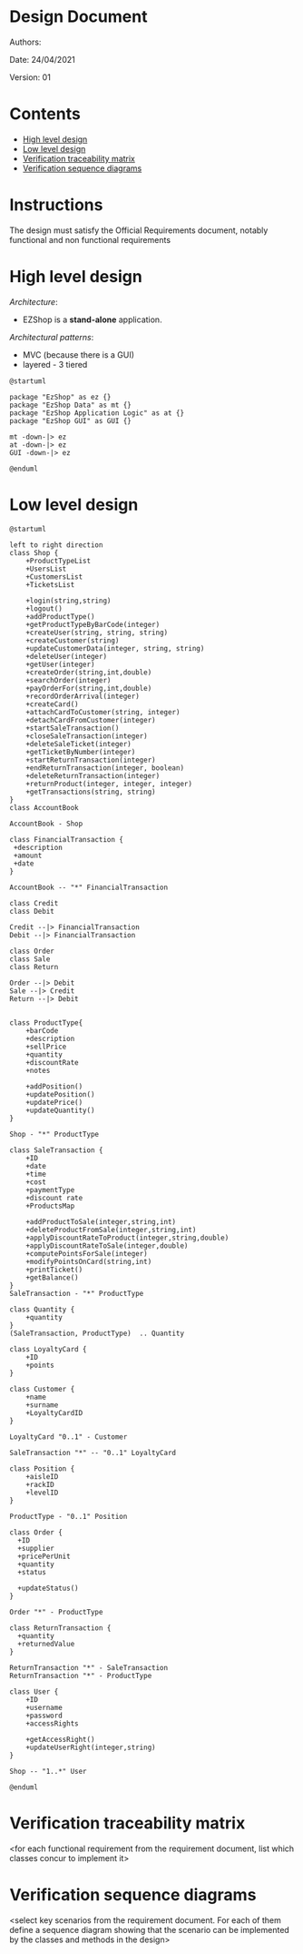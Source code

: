 # Design Document 


Authors: 

Date: 24/04/2021

Version: 01


# Contents

- [High level design](#package-diagram)
- [Low level design](#class-diagram)
- [Verification traceability matrix](#verification-traceability-matrix)
- [Verification sequence diagrams](#verification-sequence-diagrams)

# Instructions

The design must satisfy the Official Requirements document, notably functional and non functional requirements

# High level design 

_Architecture_:
* EZShop is a **stand-alone** application.

_Architectural patterns_:
* MVC (because there is a GUI)
* layered - 3 tiered

```plantuml
@startuml

package "EzShop" as ez {}
package "EzShop Data" as mt {}
package "EzShop Application Logic" as at {}
package "EzShop GUI" as GUI {}

mt -down-|> ez
at -down-|> ez
GUI -down-|> ez

@enduml
```

# Low level design

```plantuml
@startuml

left to right direction
class Shop {
    +ProductTypeList
    +UsersList
    +CustomersList
    +TicketsList

    +login(string,string)
    +logout()
    +addProductType()
    +getProductTypeByBarCode(integer)
    +createUser(string, string, string)
    +createCustomer(string)
    +updateCustomerData(integer, string, string)
    +deleteUser(integer)
    +getUser(integer)
    +createOrder(string,int,double)
    +searchOrder(integer)
    +payOrderFor(string,int,double)
    +recordOrderArrival(integer)
    +createCard()
    +attachCardToCustomer(string, integer)
    +detachCardFromCustomer(integer)
    +startSaleTransaction()
    +closeSaleTransaction(integer)
    +deleteSaleTicket(integer)
    +getTicketByNumber(integer)
    +startReturnTransaction(integer)
    +endReturnTransaction(integer, boolean)
    +deleteReturnTransaction(integer)
    +returnProduct(integer, integer, integer)
    +getTransactions(string, string)
}
class AccountBook 

AccountBook - Shop

class FinancialTransaction {
 +description
 +amount
 +date
}

AccountBook -- "*" FinancialTransaction

class Credit 
class Debit

Credit --|> FinancialTransaction
Debit --|> FinancialTransaction

class Order
class Sale
class Return

Order --|> Debit
Sale --|> Credit
Return --|> Debit


class ProductType{
    +barCode
    +description
    +sellPrice
    +quantity
    +discountRate
    +notes

    +addPosition()
    +updatePosition()
    +updatePrice()
    +updateQuantity()
}

Shop - "*" ProductType

class SaleTransaction {
    +ID 
    +date
    +time
    +cost
    +paymentType
    +discount rate
    +ProductsMap

    +addProductToSale(integer,string,int)
    +deleteProductFromSale(integer,string,int)
    +applyDiscountRateToProduct(integer,string,double)
    +applyDiscountRateToSale(integer,double)
    +computePointsForSale(integer)
    +modifyPointsOnCard(string,int)
    +printTicket()
    +getBalance()
}
SaleTransaction - "*" ProductType

class Quantity {
    +quantity
}
(SaleTransaction, ProductType)  .. Quantity

class LoyaltyCard {
    +ID
    +points
}

class Customer {
    +name
    +surname
    +LoyaltyCardID
}

LoyaltyCard "0..1" - Customer

SaleTransaction "*" -- "0..1" LoyaltyCard

class Position {
    +aisleID
    +rackID
    +levelID
}

ProductType - "0..1" Position

class Order {
  +ID
  +supplier
  +pricePerUnit
  +quantity
  +status

  +updateStatus()
}

Order "*" - ProductType

class ReturnTransaction {
  +quantity
  +returnedValue
}

ReturnTransaction "*" - SaleTransaction
ReturnTransaction "*" - ProductType

class User {
    +ID
    +username
    +password
    +accessRights

    +getAccessRight()
    +updateUserRight(integer,string)    
}

Shop -- "1..*" User

@enduml
```







# Verification traceability matrix

\<for each functional requirement from the requirement document, list which classes concur to implement it>











# Verification sequence diagrams 
\<select key scenarios from the requirement document. For each of them define a sequence diagram showing that the scenario can be implemented by the classes and methods in the design>

